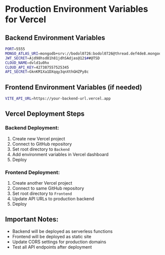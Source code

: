 # Production Environment Variables for Vercel

## Backend Environment Variables

```bash
PORT=5555
MONGO_ATLAS_URI=mongodb+srv://bodol0726:bodol0726@thread.def4de8.mongodb.net/?retryWrites=true&w=majority&appName=Thread
JWT_SECRET=Ajd98hsd81h81jdhSAdjas@12$##@TSD
CLOUD_NAME=dvld1u0hx
CLOUD_API_KEY=427387557525345
API_SECRET=GknKM1Xa1DXqqy3qnXthGHZPy8c
```

## Frontend Environment Variables (if needed)

```bash
VITE_API_URL=https://your-backend-url.vercel.app
```

## Vercel Deployment Steps

### Backend Deployment:

1. Create new Vercel project
2. Connect to GitHub repository
3. Set root directory to `Backend`
4. Add environment variables in Vercel dashboard
5. Deploy

### Frontend Deployment:

1. Create another Vercel project
2. Connect to same GitHub repository
3. Set root directory to `Frontend`
4. Update API URLs to production backend
5. Deploy

## Important Notes:

- Backend will be deployed as serverless functions
- Frontend will be deployed as static site
- Update CORS settings for production domains
- Test all API endpoints after deployment
